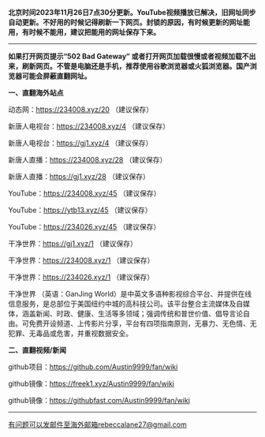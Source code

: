 **北京时间2023年11月26日7点30分更新。YouTube视频播放已解决，旧网址同步自动更新。不好用的时候记得刷新一下网页。封锁的原因，有时候更新的网址能用，有时候不能用，建议把能用的网址保存下来。**

***

**如果打开网页提示“502 Bad Gateway” 或者打开网页加载很慢或者视频加载不出来，刷新网页。不管是电脑还是手机，推荐使用谷歌浏览器或火狐浏览器。国产浏览器可能会屏蔽直翻网址。**

**一、直翻海外站点**

动态网：https://234008.xyz/20 （建议保存）

新唐人电视台：https://234008.xyz/4 （建议保存）

新唐人电视台：https://gj1.xyz/4 （建议保存）

新唐人直播：https://234008.xyz/28 （建议保存）

新唐人直播：https://gj1.xyz/28 （建议保存）

YouTube：https://234008.xyz/45 （建议保存）

YouTube：https://ytb13.xyz/45 （建议保存）

YouTube：https://234026.xyz/45 （建议保存）

干净世界：https://gj1.xyz/1 （建议保存）

干净世界：https://234008.xyz/1 （建议保存）

干净世界：https://234026.xyz/1 （建议保存）

干净世界 （英语：GanJing World）是中英文多语种影视综合平台、并提供在线信息服务，是总部位于美国纽约中城的高科技公司。该平台整合主流媒体及自媒体，涵盖新闻、时政、健康、生活等多领域；强调传统和普世价值、倡导言论自由。可免费开设频道、上传影片分享，平台有四项指南原则，无暴力、无色情、无犯罪、无毒品或危害，并重视数据安全。

**二、直翻视频/新闻**

github项目：https://github.com/Austin9999/fan/wiki

github镜像：https://freek1.xyz/Austin9999/fan/wiki

github镜像：https://githubfast.com/Austin9999/fan/wiki


***


有问题可以发邮件至海外邮箱rebeccalane27@gmail.com

